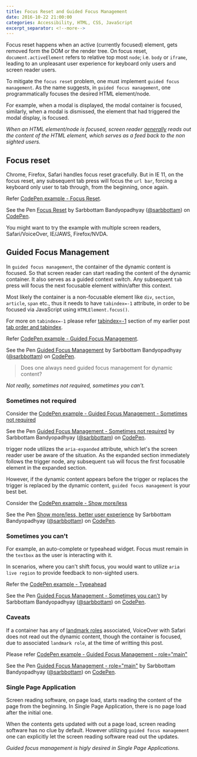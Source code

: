 ```yaml
---
title: Focus Reset and Guided Focus Management
date: 2016-10-22 21:00:00
categories: Accessibility, HTML, CSS, JavaScript
excerpt_separator: <!--more-->
---
```


Focus reset happens when an active (currently focused) element, gets removed form the DOM or the render tree.
On focus reset, `document.activeElement` refers to relative top most `node`; i.e. `body` or `iframe`,
leading to an unpleasant user experience for keyboard only users and screen reader users.

To mitigate the `focus reset` problem, one must implement `guided focus management`.
As the name suggests, in `guided focus management`, one programmatically focuses the desired HTML element/node.

For example, when a modal is displayed, the modal container is focused,
similarly, when a modal is dismissed, the element that had triggered the modal display, is focused.

_When an HTML element/node is focused, screen reader [generally](#caveats) reads out the content of the HTML element,
which serves as a feed back to the non sighted users._

<!--more-->

## Focus reset

Chrome, Firefox, Safari handles focus reset gracefully.
But in IE 11, on the focus reset, any subsequent tab press will focus the `url bar`,
forcing a keyboard only user to tab through, from the beginning, once again.

Refer [CodePen example - Focus Reset](http://codepen.io/sarbbottam/full/ZpXKjA/).

<p data-height="370" data-theme-id="0" data-slug-hash="ZpXKjA" data-default-tab="result" data-user="sarbbottam" data-embed-version="2" class="codepen">See the Pen <a href="http://codepen.io/sarbbottam/pen/ZpXKjA/">Focus Reset</a> by Sarbbottam Bandyopadhyay (<a href="http://codepen.io/sarbbottam">@sarbbottam</a>) on <a href="http://codepen.io">CodePen</a>.</p>
<script async src="//assets.codepen.io/assets/embed/ei.js"></script>

You might want to try the example with multiple screen readers, Safari/VoiceOver, IE/JAWS, Firefox/NVDA.

## Guided Focus Management

In `guided focus management`, the container of the dynamic content is focused.
So that screen reader can start reading the content of the dynamic container.
It also serves as a guided context switch. Any subsequent `tab` press will focus the next focusable element within/after this context.

Most likely the container is a non-focusable element like `div`, `section`, `article`, `span` etc.,
thus it needs to have `tabindex=-1` attribute, in order to be focused via JavaScript using `HTMLElement.focus()`.

For more on `tabindex=-1` please refer [tabindex=-1](/blog/2016/10/14/tab-order-and-tabindex#tabindex-1) section of my earlier post [tab order and tabindex](/blog/2016/10/14/tab-order-and-tabindex).

Refer [CodePen example - Guided Focus Management](http://codepen.io/sarbbottam/full/LRzyBq/).

<p data-height="300" data-theme-id="0" data-slug-hash="LRzyBq" data-default-tab="result" data-user="sarbbottam" data-embed-version="2" class="codepen">See the Pen <a href="http://codepen.io/sarbbottam/pen/LRzyBq/">Guided Focus Management</a> by Sarbbottam Bandyopadhyay (<a href="http://codepen.io/sarbbottam">@sarbbottam</a>) on <a href="http://codepen.io">CodePen</a>.</p>
<script async src="//assets.codepen.io/assets/embed/ei.js"></script>

> Does one always need guided focus management for dynamic content?

_Not really, sometimes not required, sometimes you can't._

### Sometimes not required

Consider the [CodePen example - Guided Focus Management - Sometimes not required](http://codepen.io/sarbbottam/full/VKVpjp/)

<p data-height="450" data-theme-id="0" data-slug-hash="VKVpjp" data-default-tab="result" data-user="sarbbottam" data-embed-version="2" class="codepen">See the Pen <a href="http://codepen.io/sarbbottam/pen/VKVpjp/">Guided Focus Management - Sometimes not required</a> by Sarbbottam Bandyopadhyay (<a href="http://codepen.io/sarbbottam">@sarbbottam</a>) on <a href="http://codepen.io">CodePen</a>.</p>
<script async src="//assets.codepen.io/assets/embed/ei.js"></script>

trigger node utilizes the `aria-expanded` attribute, which let's the screen reader user be aware of the situation.
As the expanded section immediately follows the trigger node, any subsequent `tab` will focus the first focusable element in the expanded section.

However, if the dynamic content appears before the trigger or replaces the trigger is replaced by the dynamic content, `guided focus management` is your best bet.

Consider the [CodePen example - Show more/less](http://codepen.io/sarbbottam/full/RRKOPy/)

<p data-height="300" data-theme-id="0" data-slug-hash="RRKOPy" data-default-tab="result" data-user="sarbbottam" data-embed-version="2" class="codepen">See the Pen <a href="http://codepen.io/sarbbottam/pen/RRKOPy/">Show more/less, better user experience</a> by Sarbbottam Bandyopadhyay (<a href="http://codepen.io/sarbbottam">@sarbbottam</a>) on <a href="http://codepen.io">CodePen</a>.</p>
<script async src="//assets.codepen.io/assets/embed/ei.js"></script>

### Sometimes you can't

For example, an auto-complete or typeahead widget.
Focus must remain in the `textbox` as the user is interacting with it.

In scenarios, where you can't shift focus, you would want to utilize `aria live region` to provide feedback to non-sighted users.

Refer the [CodePen example - Typeahead](http://codepen.io/sarbbottam/full/yakYLV/)

<p data-height="720" data-theme-id="0" data-slug-hash="yakYLV" data-default-tab="result" data-user="sarbbottam" data-embed-version="2" class="codepen">See the Pen <a href="http://codepen.io/sarbbottam/pen/yakYLV/">Guided Focus Management - Sometimes you can't</a> by Sarbbottam Bandyopadhyay (<a href="http://codepen.io/sarbbottam">@sarbbottam</a>) on <a href="http://codepen.io">CodePen</a>.</p>
<script async src="//assets.codepen.io/assets/embed/ei.js"></script>

### Caveats

If a container has any of [landmark roles](https://www.w3.org/TR/wai-aria/roles#landmark_roles) associated,
VoiceOver with Safari does not read out the dynamic content, though the container is focused, due to associated `landmark role`, at the time of writting this post.

Please refer [CodePen example - Guided Focus Management - role="main"](http://codepen.io/sarbbottam/full/PGydQy/)

<p data-height="265" data-theme-id="0" data-slug-hash="PGydQy" data-default-tab="result" data-user="sarbbottam" data-embed-version="2" class="codepen">See the Pen <a href="http://codepen.io/sarbbottam/pen/PGydQy/">Guided Focus Management - role="main"</a> by Sarbbottam Bandyopadhyay (<a href="http://codepen.io/sarbbottam">@sarbbottam</a>) on <a href="http://codepen.io">CodePen</a>.</p>
<script async src="//assets.codepen.io/assets/embed/ei.js"></script>

### Single Page Application

Screen reading software, on page load, starts reading the content of the page from the beginning.
In Single Page Application, there is no page load after the initial one.

When the contents gets updated with out a page load, screen reading software has no clue by default.
However utilizing `guided focus management` one can explicitly let the screen reading software read out the updates.

_Guided focus management is higly desired in Single Page Applications._
